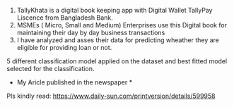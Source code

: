 1. TallyKhata is a digital book keeping app with Digital Wallet TallyPay Liscence from Bangladesh Bank.
2. MSMEs ( Micro, Small and Medium) Enterprises use this Digital book for maintaining their day by day business transactions
3. I have analyzed and asses their data for predicting wheather they are eligible for providing loan or not.

5 different classification model applied on the dataset and best fitted model selected for the classification.


* My Aricle published in the newspaper *

Pls kindly read: https://www.daily-sun.com/printversion/details/599958
